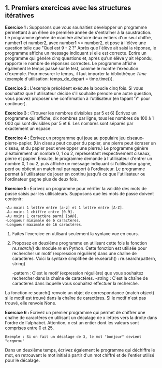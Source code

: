 ## 1. Premiers exercices avec les structures itératives


**Exercice 1 :** Supposons que vous souhaitiez développer un programme permettant à un élève de première année de s'entraîner à la soustraction. Le programme génère de manière aléatoire deux entiers d'un seul chiffre, number1 et number2, avec number1 >= number2, et pose à l'élève une question telle que "Quel est 9 - 2 ?" Après que l'élève ait saisi la réponse, le programme affiche un message indiquant si elle est correcte. Ecrire un programme qui génère cinq questions et, après qu'un élève y ait répondu, rapporte le nombre de réponses correctes. Le programme affiche également le temps passé sur le test, comme le montre l'exécution d'exemple. Pour mesurer le temps, il faut importer la bibliothèque *Time* (exemple d'utilisation: temps_de_depart = time.time()).




**Exercice 2 :**  L'exemple précédent exécute la boucle cinq fois. Si vous souhaitez que l'utilisateur décide s'il souhaite prendre une autre question, vous pouvez proposer une confirmation à l'utilisateur (en tapant 'Y' pour continuer).



**Exercice 3 :**  (Trouver les nombres divisibles par 5 et 6) Écrivez un programme qui affiche, dix nombres par ligne, tous les nombres de 100 à 1 000 qui sont divisibles par 5 et 6. Les nombres sont séparés par exactement un espace.



**Exercice 4 :**  Écrivez un programme qui joue au populaire jeu ciseaux-pierre-papier. (Un ciseau peut couper du papier, une pierre peut écraser un ciseau, et du papier peut envelopper une pierre.) Le programme génère aléatoirement un nombre 0, 1 ou 2, représentant respectivement ciseaux, pierre et papier. Ensuite, le programme demande à l'utilisateur d'entrer un nombre 0, 1 ou 2, puis affiche un message indiquant si l'utilisateur gagne, perd ou obtient un match nul par rapport à l'ordinateur. Le programme  permet à l'utilisateur de jouer en continu jusqu'à ce que l'utilisateur ou l'ordinateur gagne plus de deux fois.



**Exercice 5 :** Écrivez un programme pour vérifier la validité des mots de passe saisis par les utilisateurs. Supposons que les mots de passe doivent contenir:

    -Au moins 1 lettre entre [a-z] et 1 lettre entre [A-Z].
    -Au moins 1 chiffre entre [0-9].
    -Au moins 1 caractère parmi [$#@].
    -Longueur minimale de 6 caractères.
    -Longueur maximale de 16 caractères.

1. Faites l'exercice en utilisant seulement la syntaxe vue en cours.     

2. Proposez en deuxième programme en utilisant cette fois la fonction *re.search()* du module *re* en Python. Cette fonction est utilisée pour rechercher un motif (expression régulière) dans une chaîne de caractères. Voici la syntaxe simplifiée de re.search() : re.search(pattern, string)

    -pattern : C'est le motif (expression régulière) que vous souhaitez rechercher dans la chaîne de caractères.
    -string : C'est la chaîne de caractères dans laquelle vous souhaitez effectuer la recherche.

La fonction re.search() renvoie un objet de correspondance (match object) si le motif est trouvé dans la chaîne de caractères. Si le motif n'est pas trouvé, elle renvoie None.    

**Exercice 6 :** Écrivez un premier programme qui permet de chiffrer une chaîne de caractères en utilisant un décalage de x lettres vers la droite dans l'ordre de l'alphabet. Attention, x est un entier dont les valeurs sont comprises entre 0 et 25.

    Exemple : Si on fait un décalage de 3, le mot "bonjour" devient "erqmrxu"

Dans un deuxième temps, écrivez également le programme qui déchiffre le mot, en retrouvant le mot initial à partir d'un mot chiffré et de l'entier utilisé pour le décalage.
